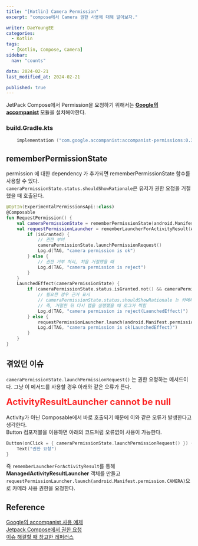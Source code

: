 ```yaml
---
title: "[Kotlin] Camera Permission"
excerpt: "compose에서 Camera 권한 사용에 대해 알아보자."

writer: DaeYoungEE
categories:
  - Kotlin
tags:
  - [Kotlin, Compose, Camera]
sidebar:
  nav: "counts"

data: 2024-02-21
last_modified_at: 2024-02-21

published: true
---
```


JetPack Compose에서 Permission을 요청하기 위해서는 [**Google의 accompanist**](https://github.com/google/accompanist/blob/main/sample/src/main/java/com/google/accompanist/sample/permissions/RequestPermissionSample.kt) 모듈을 설치해야한다.

### build.Gradle.kts

```kotlin
    implementation ("com.google.accompanist:accompanist-permissions:0.34.0")
```

## rememberPermissionState

permission 에 대한 dependency 가 추가되면 rememberPermissionState 함수를 사용할 수 있다.  
`cameraPermissionState.status.shouldShowRationale`은 유저가 권한 요청을 거절 했을 때 호출된다.

```kotlin
@OptIn(ExperimentalPermissionsApi::class)
@Composable
fun RequestPermission() {
    val cameraPermissionState = rememberPermissionState(android.Manifest.permission.CAMERA)
    val requestPermissionLauncher = rememberLauncherForActivityResult(ActivityResultContracts.RequestPermission()) { isGranted ->
        if (isGranted) {
            // 권한 부여
            cameraPermissionState.launchPermissionRequest()
            Log.d(TAG, "camera permission is ok")
        } else {
            // 권한 거부 처리, 처음 거절했을 때
            Log.d(TAG, "camera permission is reject")
        }
    }
    LaunchedEffect(cameraPermissionState) {
        if (cameraPermissionState.status.isGranted.not() && cameraPermissionState.status.shouldShowRationale) {
            // 필요한 경우 근거 표시
            // cameraPermissionState.status.shouldShowRationale 는 카메라 권한을 이미 거절했을 때 로그가 남음
            // 즉, 거절한 뒤 다시 앱을 실행했을 때 로그가 찍힘
            Log.d(TAG, "camera permission is reject(LaunchedEffect)")
        } else {
            requestPermissionLauncher.launch(android.Manifest.permission.CAMERA)
            Log.d(TAG, "camera permission is ok(LaunchedEffect)")
        }
    }
}
```

## 겪었던 이슈

`cameraPermissionState.launchPermissionRequest()` 는 권한 요청하는 메서드이다. 그냥 이 메서드를 사용할 경우 아래와 같은 오류가 뜬다.  
<br>
<span style="color:rgb(252,41,41); font-size : 18pt"> **ActivityResultLauncher cannot be null** </span>  
<br>
Activity가 아닌 Composable에서 바로 호출되기 때문에 이와 같은 오류가 발생한다고 생각한다.  
Button 컴포저블을 이용하면 아래의 코드처럼 오류없이 사용이 가능한다.

```kotlin
Button(onClick = { cameraPermissionState.launchPermissionRequest() }) {
    Text("권한 요청")
}
```

즉 `rememberLauncherForActivityResult`를 통해 **ManagedActivityResultLauncher** 객체를 만들고 `requestPermissionLauncher.launch(android.Manifest.permission.CAMERA)`으로 카메라 사용 권한을 요청한다.

## Reference

[Google의 accompanist 사용 예제](https://github.com/google/accompanist/blob/main/sample/src/main/java/com/google/accompanist/sample/permissions/RequestPermissionSample.kt)  
[Jetpack Compose에서 권한 요청](https://dongtrivia.com/entry/Android-JetPack-Compose-%EC%97%90%EC%84%9C-permission-%EC%9A%94%EC%B2%AD%ED%95%98%EA%B8%B0)  
[이슈 해결할 때 참고한 레퍼러스](https://medium.com/@rzmeneghelo/how-to-request-permissions-in-jetpack-compose-a-step-by-step-guide-7ce4b7782bd7)
